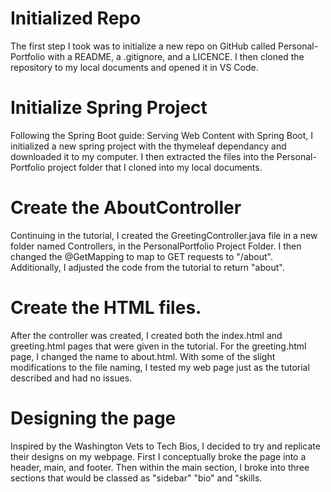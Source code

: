 # Initialized Repo
The first step I took was to initialize a new repo on GitHub called Personal-Portfolio with a README, a .gitignore, and a LICENCE. I then cloned the repository to my local documents and opened it in VS Code.

# Initialize Spring Project
Following the Spring Boot guide: Serving Web Content with Spring Boot, I initialized a new spring project with the thymeleaf dependancy and downloaded it to my computer. I then extracted the files into the Personal-Portfolio project folder that I cloned into my local documents.

# Create the AboutController
Continuing in the tutorial, I created the GreetingController.java file in a new folder named Controllers, in the PersonalPortfolio Project Folder. I then changed the @GetMapping to map to GET requests to "/about". Additionally, I adjusted the code from the tutorial to return "about".

# Create the HTML files.
After the controller was created, I created both the index.html and greeting.html pages that were given in the tutorial. For the greeting.html page, I changed the name to about.html. With some of the slight modifications to the file naming, I tested my web page just as the tutorial described and had no issues.

# Designing the page
Inspired by the Washington Vets to Tech Bios, I decided to try and replicate their designs on my webpage. First I conceptually broke the page into a header, main, and footer. Then within the main section, I broke into three sections that would be classed as "sidebar" "bio" and "skills.